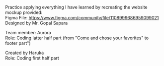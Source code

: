 Practice applying everything I have learned by recreating the website mockup provided:  
Figma File:
https://www.figma.com/community/file/1108999686959099021  
Designed by Mr. Gopal Sapara

Team member: Aurora  
Role: Coding latter half part (from "Come and chose your favorites" to footer part")

Created by Haruka  
Role: Coding first half part
